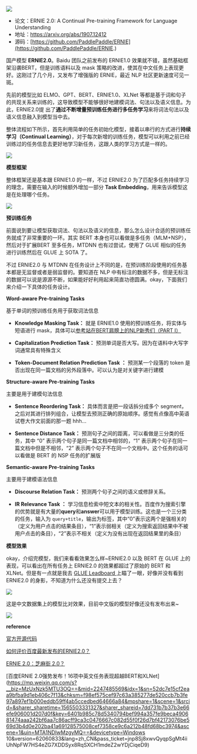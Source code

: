 ![](../../../pics/ERNIE-Baidu-2.0/ernie-baidu-2.0-1.jpeg)

- 论文：ERNIE 2.0: A Continual Pre-training Framework for Language Understanding
- 地址：https://arxiv.org/abs/1907.12412
- 源码：[https://github.com/PaddlePaddle/ERNIE](https://github.com/PaddlePaddle/ERNIE.)

国产模型 **ERNIE2.0**。Baidu 团队之前发布的 ERNIE1.0 效果就不错，虽然基础框架沿袭BERT，但是训练语料以及 mask 策略的改进，使其在中文任务上表现更好。这刚过了几个月，又发布了增强版的 ERNIE，最近 NLP 社区更新速度可见一斑。 

先前的模型比如 ELMO、GPT、BERT、ERNIE1.0、XLNet 等都是基于词和句子的共现关系来训练的，这导致模型不能够很好地建模词法、句法以及语义信息。为此，ERNIE2.0提 出了**通过不断增量预训练任务进行多任务学习**来将词法句法以及语义信息融入到模型当中去。

整体流程如下所示，首先利用简单的任务初始化模型，接着以串行的方式进行**持续学习（Continual Learning）**，对于每次新增的训练任务，模型可以利用之前已经训练过的任务信息去更好地学习新任务，这跟人类的学习方式是一样的。

![](../../../pics/ERNIE-Baidu-2.0/ernie-baidu-2.0-2.jpeg)

**模型框架**

整体框架还是基本跟 ERNIE1.0 的一样，不过 ERNIE2.0 为了匹配多任务持续学习的理念，需要在输入的时候额外增加一部分 **Task Embedding**，用来告诉模型这是在处理哪个任务。 

![](../../../pics/ERNIE-Baidu-2.0/ernie-baidu-2.0-3.jpeg)

**预训练任务**

前面说到要让模型获取词法、句法以及语义的信息，那么怎么设计合适的预训练任务就成了非常重要的一环。其实 BERT 本身也可以看做是多任务（MLM+NSP），然后对于扩展BERT 至多任务，MTDNN 也有过尝试，使用了 GLUE 相似的任务进行训练然后在 GLUE 上 SOTA 了。

不过 ERNIE2.0 与 MTDNN 在任务设计上不同的是，在预训练阶段使用的任务基本都是无监督或者是弱监督的。要知道在 NLP 中有标注的数据不多，但是无标注的数据可以说是源源不断，如果能好好利用起来简直功德圆满。okay，下面我们来介绍一下具体的任务设计。

**Word-aware Pre-training Tasks**

基于单词的预训练任务用于获取词法信息

- **Knowledge Masking Task：** 就是 ERNIE1.0 使用的预训练任务，将实体与短语进行 mask，具体可以[参考站在BERT肩膀上的NLP新秀们（PART I）](https://blog.csdn.net/Kaiyuan_sjtu/article/details/90757442)

- **Capitalization Prediction Task：** 预测单词是否大写。因为在语料中大写字词通常具有特殊含义

- **Token-Document Relation Prediction Task ：** 预测某一个段落的 token 是否出现在同一篇文档的另外段落中。可以认为是对关键字进行建模

**Structure-aware Pre-training Tasks**

主要是用于建模句法信息

- **Sentence Reordering Task：** 具体而言是把一段话拆分成多个 segment，之后对其进行排列组合，让模型去预测正确的原始顺序。感觉有点像高中英语试卷大作文前面的那一题 hhh...

- **Sentence Distance Task：** 预测句子之间的距离，可以看做是三分类的任务，其中 “0” 表示两个句子是同一篇文档中相邻的，“1” 表示两个句子在同一篇文档中但是不相邻，“2” 表示两个句子不在同一个文档中。这个任务的话可以看做是 BERT 的 NSP 任务的扩展版

**Semantic-aware Pre-training Tasks**

主要用于建模语法信息

- **Discourse Relation Task：** 预测两个句子之间的语义或修辞关系。

- **IR Relevance Task ：** 学习信息检索中短文本的相关性。百度作为搜索引擎的优势就是有大量的**query**和**answer**可以用于模型训练。这也是一个三分类的任务，输入为 `query+title`，输出为标签，其中“0”表示这两个是强相关的（定义为用户点击的结果条目），“1”表示弱相关（定义为搜索返回结果中不被用户点击的条目），“2”表示不相关（定义为没有出现在返回结果里的条目）

**模型效果**

okay，介绍完模型，我们来看看效果怎么样~ERNIE2.0 以及 BERT 在 GLUE 上的表现，可以看出在所有任务上 ERNIE2.0 的效果都超过了原始的 BERT 和 XLNet。但是有一点就是我去 [GLUE Leadboard ](https://gluebenchmark.com/leaderboard/)上瞄了一眼，好像并没有看到 ERNIE2.0 的身影，不知道为什么还没有提交上去？

![](../../../pics/ERNIE-Baidu-2.0/ernie-baidu-2.0-4.jpeg)

这是中文数据集上的模型比对效果，目前中文版的模型好像还没有发布出来~

![](../../../pics/ERNIE-Baidu-2.0/ernie-baidu-2.0-5.jpeg)

**reference**

[官方开源代码](https://github.com/PaddlePaddle/ERNIE)

[如何评价百度最新发布的ERNIE2.0？](https://www.zhihu.com/question/337827682)

[ERNIE 2.0：芝麻街 2.0？](https://zhuanlan.zhihu.com/p/76125042)

[百度ERNIE 2.0强势发布！16项中英文任务表现超越BERT和XLNet](https://mp.weixin.qq.com/s?__biz=MzUxNzk5MTU3OQ==&mid=2247485569&idx=1&sn=52dc7e15cf2eaa9bfba9d1eb406c7f13&chksm=f98ef575cef97c63a385277de520ccb7b3fe97a897ef1b000eddb59ff4ab5ccedbed64666a84&mpshare=1&scene=1&srcid=&sharer_sharetime=1565503331327&sharer_shareid=7dd731b7b37b3e66efe906001d207d0f&key=6401b985c78d5340794bef994a357fe9beca490681474aaa242bf6aa7c86acff9ca3c0476667c082d55f0f26d7bf42173076be569d3b4d0e202ba41a69128575008cef7358ce9c6a212b48fd68bc3974&ascene=1&uin=MTA1NDIwMzgyMQ==&devicetype=Windows 10&version=62060833&lang=zh_CN&pass_ticket=jnp8Sj8xwvQyqpSgMt4iiUhNpFW7HS4eZG7XDDSyx8RqSXCH1mdeZ2wYDjCiqeD9)

